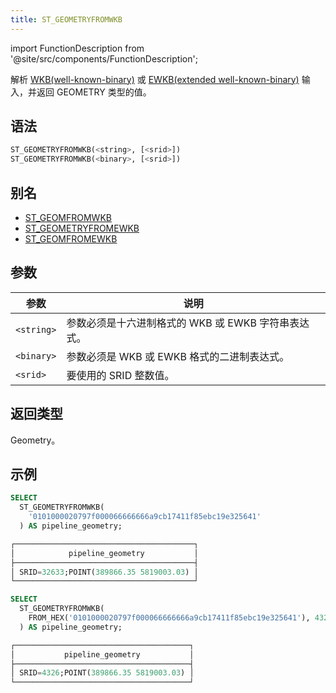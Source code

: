 ```yaml
---
title: ST_GEOMETRYFROMWKB
---
```

import FunctionDescription from '@site/src/components/FunctionDescription';

<FunctionDescription description="Introduced or updated: v1.2.395"/>

解析 [WKB(well-known-binary)](https://en.wikipedia.org/wiki/Well-known_text_representation_of_geometry#Well-known_binary) 或 [EWKB(extended well-known-binary)](https://postgis.net/docs/ST_GeomFromEWKB.html) 输入，并返回 GEOMETRY 类型的值。

## 语法

```sql
ST_GEOMETRYFROMWKB(<string>, [<srid>])
ST_GEOMETRYFROMWKB(<binary>, [<srid>])
```

## 别名

- [ST_GEOMFROMWKB](st-geomfromwkb.md)
- [ST_GEOMETRYFROMEWKB](st-geometryfromewkb.md)
- [ST_GEOMFROMEWKB](st-geomfromewkb.md)

## 参数

| 参数 | 说明 |
|-------------|--------------------------------------------------------------------------------|
| `<string>` | 参数必须是十六进制格式的 WKB 或 EWKB 字符串表达式。 |
| `<binary>` | 参数必须是 WKB 或 EWKB 格式的二进制表达式。 |
| `<srid>` | 要使用的 SRID 整数值。 |

## 返回类型

Geometry。

## 示例

```sql
SELECT
  ST_GEOMETRYFROMWKB(
    '0101000020797f000066666666a9cb17411f85ebc19e325641'
  ) AS pipeline_geometry;

┌────────────────────────────────────────┐
│            pipeline_geometry           │
├────────────────────────────────────────┤
│ SRID=32633;POINT(389866.35 5819003.03) │
└────────────────────────────────────────┘

SELECT
  ST_GEOMETRYFROMWKB(
    FROM_HEX('0101000020797f000066666666a9cb17411f85ebc19e325641'), 4326
  ) AS pipeline_geometry;

┌───────────────────────────────────────┐
│           pipeline_geometry           │
├───────────────────────────────────────┤
│ SRID=4326;POINT(389866.35 5819003.03) │
└───────────────────────────────────────┘
```